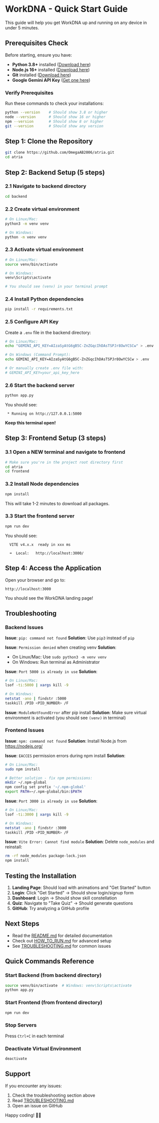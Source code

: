 # WorkDNA - Quick Start Guide

This guide will help you get WorkDNA up and running on any device in under 5 minutes.

## Prerequisites Check

Before starting, ensure you have:
- **Python 3.8+** installed ([Download here](https://www.python.org/downloads/))
- **Node.js 16+** installed ([Download here](https://nodejs.org/))
- **Git** installed ([Download here](https://git-scm.com/downloads))
- **Google Gemini API Key** ([Get one here](https://makersuite.google.com/app/apikey))

### Verify Prerequisites

Run these commands to check your installations:

```bash
python --version    # Should show 3.8 or higher
node --version      # Should show 16 or higher
npm --version       # Should show 8 or higher
git --version       # Should show any version
```

## Step 1: Clone the Repository

```bash
git clone https://github.com/OmegaAB2006/atria.git
cd atria
```

## Step 2: Backend Setup (5 steps)

### 2.1 Navigate to backend directory
```bash
cd backend
```

### 2.2 Create virtual environment
```bash
# On Linux/Mac:
python3 -m venv venv

# On Windows:
python -m venv venv
```

### 2.3 Activate virtual environment
```bash
# On Linux/Mac:
source venv/bin/activate

# On Windows:
venv\Scripts\activate

# You should see (venv) in your terminal prompt
```

### 2.4 Install Python dependencies
```bash
pip install -r requirements.txt
```

### 2.5 Configure API Key
Create a `.env` file in the backend directory:
```bash
# On Linux/Mac:
echo "GEMINI_API_KEY=AIzaSyAtG6gB5C-ZnZGqcIhDAsTSPJr8OwYCSCw" > .env

# On Windows (Command Prompt):
echo GEMINI_API_KEY=AIzaSyAtG6gB5C-ZnZGqcIhDAsTSPJr8OwYCSCw > .env

# Or manually create .env file with:
# GEMINI_API_KEY=your_api_key_here
```

### 2.6 Start the backend server
```bash
python app.py
```

You should see:
```
 * Running on http://127.0.0.1:5000
```

**Keep this terminal open!**

## Step 3: Frontend Setup (3 steps)

### 3.1 Open a NEW terminal and navigate to frontend
```bash
# Make sure you're in the project root directory first
cd atria
cd frontend
```

### 3.2 Install Node dependencies
```bash
npm install
```

This will take 1-2 minutes to download all packages.

### 3.3 Start the frontend server
```bash
npm run dev
```

You should see:
```
  VITE v4.x.x  ready in xxx ms

  ➜  Local:   http://localhost:3000/
```

## Step 4: Access the Application

Open your browser and go to:
```
http://localhost:3000
```

You should see the WorkDNA landing page!

## Troubleshooting

### Backend Issues

**Issue**: `pip: command not found`
**Solution**: Use `pip3` instead of `pip`

**Issue**: `Permission denied` when creating venv
**Solution**:
- On Linux/Mac: Use `sudo python3 -m venv venv`
- On Windows: Run terminal as Administrator

**Issue**: `Port 5000 is already in use`
**Solution**:
```bash
# On Linux/Mac:
lsof -ti:5000 | xargs kill -9

# On Windows:
netstat -ano | findstr :5000
taskkill /PID <PID_NUMBER> /F
```

**Issue**: `ModuleNotFoundError` after pip install
**Solution**: Make sure virtual environment is activated (you should see `(venv)` in terminal)

### Frontend Issues

**Issue**: `npm: command not found`
**Solution**: Install Node.js from https://nodejs.org/

**Issue**: `EACCES` permission errors during npm install
**Solution**:
```bash
# On Linux/Mac:
sudo npm install

# Better solution - fix npm permissions:
mkdir ~/.npm-global
npm config set prefix '~/.npm-global'
export PATH=~/.npm-global/bin:$PATH
```

**Issue**: `Port 3000 is already in use`
**Solution**:
```bash
# On Linux/Mac:
lsof -ti:3000 | xargs kill -9

# On Windows:
netstat -ano | findstr :3000
taskkill /PID <PID_NUMBER> /F
```

**Issue**: `Vite Error: Cannot find module`
**Solution**: Delete `node_modules` and reinstall:
```bash
rm -rf node_modules package-lock.json
npm install
```

## Testing the Installation

1. **Landing Page**: Should load with animations and "Get Started" button
2. **Login**: Click "Get Started" → Should show login/signup form
3. **Dashboard**: Login → Should show skill constellation
4. **Quiz**: Navigate to "Take Quiz" → Should generate questions
5. **GitHub**: Try analyzing a GitHub profile

## Next Steps

- Read the [README.md](README.md) for detailed documentation
- Check out [HOW_TO_RUN.md](HOW_TO_RUN.md) for advanced setup
- See [TROUBLESHOOTING.md](TROUBLESHOOTING.md) for common issues

## Quick Commands Reference

### Start Backend (from backend directory)
```bash
source venv/bin/activate  # Windows: venv\Scripts\activate
python app.py
```

### Start Frontend (from frontend directory)
```bash
npm run dev
```

### Stop Servers
Press `Ctrl+C` in each terminal

### Deactivate Virtual Environment
```bash
deactivate
```

## Support

If you encounter any issues:
1. Check the troubleshooting section above
2. Read [TROUBLESHOOTING.md](TROUBLESHOOTING.md)
3. Open an issue on GitHub

Happy coding! 🚀🌌
